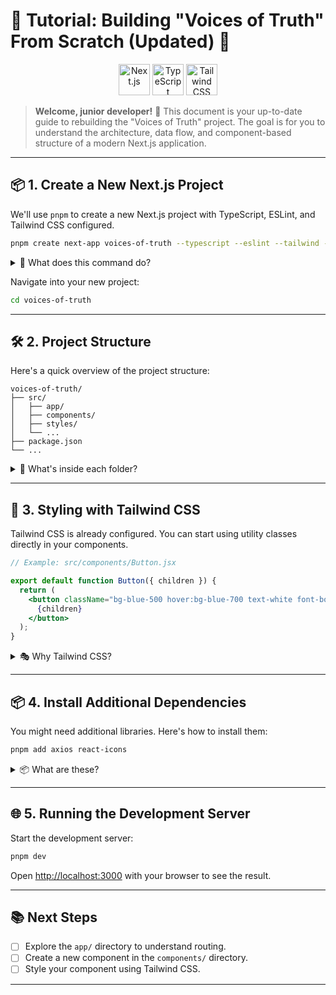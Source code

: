 
# 🚀 Tutorial: Building "Voices of Truth" From Scratch (Updated) 🚀

<center>
  <img src="https://img.icons8.com/color/96/000000/nextjs.png" alt="Next.js" width="50"/>
  <img src="https://img.icons8.com/color/96/000000/typescript.png" alt="TypeScript" width="50"/>
  <img src="https://img.icons8.com/color/96/000000/tailwindcss.png" alt="Tailwind CSS" width="50"/>
</center>

> **Welcome, junior developer!** 👋 This document is your up-to-date guide to rebuilding the "Voices of Truth" project. The goal is for you to understand the architecture, data flow, and component-based structure of a modern Next.js application.

--- 

## 📦 1. Create a New Next.js Project

We'll use `pnpm` to create a new Next.js project with TypeScript, ESLint, and Tailwind CSS configured.

```bash
pnpm create next-app voices-of-truth --typescript --eslint --tailwind --app --src-dir --use-pnpm
```

<details>
  <summary>📌 What does this command do?</summary>

- **`voices-of-truth`**: Names your project directory.
- **`--typescript`**: Configures TypeScript.
- **`--eslint`**: Configures ESLint.
- **`--tailwind`**: Configures Tailwind CSS.
- **`--app`**: Uses the App Router (recommended for Next.js 13+).
- **`--src-dir`**: Creates an `src/` directory.
- **`--use-pnpm`**: Uses pnpm as the package manager.

</details>

Navigate into your new project:
```bash
cd voices-of-truth
```

--- 

## 🛠️ 2. Project Structure

Here's a quick overview of the project structure:

```plaintext
voices-of-truth/
├── src/
│   ├── app/
│   ├── components/
│   ├── styles/
│   └── ...
├── package.json
└── ...
```

<details>
  <summary>📂 What's inside each folder?</summary>

- **`app/`**: Contains the main application logic and routing.
- **`components/`**: Reusable UI components.
- **`styles/`**: Global styles and Tailwind CSS configurations.

</details>

--- 

## 🎨 3. Styling with Tailwind CSS

Tailwind CSS is already configured. You can start using utility classes directly in your components.

```jsx
// Example: src/components/Button.jsx

export default function Button({ children }) {
  return (
    <button className="bg-blue-500 hover:bg-blue-700 text-white font-bold py-2 px-4 rounded">
      {children}
    </button>
  );
}
```

<details>
  <summary>🎭 Why Tailwind CSS?</summary>

- **Utility-first**: Build designs directly in your markup.
- **Responsive**: Easy to make responsive designs.
- **Customizable**: Configure your design system in `tailwind.config.js`.

</details>

--- 

## 📦 4. Install Additional Dependencies

You might need additional libraries. Here's how to install them:

```bash
pnpm add axios react-icons
```

<details>
  <summary>📦 What are these?</summary>

- **`axios`**: For making HTTP requests.
- **`react-icons`**: For using popular icons in your React app.

</details>

--- 

## 🌐 5. Running the Development Server

Start the development server:

```bash
pnpm dev
```

Open [http://localhost:3000](http://localhost:3000) with your browser to see the result.

--- 

## 📚 Next Steps

- [ ] Explore the `app/` directory to understand routing.
- [ ] Create a new component in the `components/` directory.
- [ ] Style your component using Tailwind CSS.

--- 

